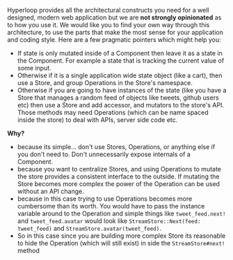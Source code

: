 Hyperloop provides all the architectural constructs you need for a well designed, modern web application but we are **not strongly opinionated** as to how you use it. We would like you to find your own way through this architecture, to use the parts that make the most sense for your application and coding style. Here are a few pragmatic pointers which might help you:  

+ If state is only mutated inside of a Component then leave it as a state in the Component. For example a state that is tracking the current value of some input.
+ Otherwise if it is a single application wide state object (like a cart), then use a Store, and group Operations in the Store's namespace.
+ Otherwise if you are going to have instances of the state (like you have a Store that manages a random feed of objects like tweets, github users etc) then use a Store and add accessor, and mutators to the store's API. Those methods may need Operations (which can be name spaced inside the store) to deal with APIs, server side code etc.

**Why?**

+ because its simple... don't use Stores, Operations, or anything else if you don't need to. Don't unnecessarily expose internals of a Component.
+ because you want to centralize Stores, and using Operations to mutate the store provides a consistent interface to the outside. If mutating the Store becomes more complex the power of the Operation can be used without an API change.
+ because in this case trying to use Operations becomes more cumbersome than its worth. You would have to pass the instance variable around to the Operation and simple things like `tweet_feed.next!` and `tweet_feed.avatar` would look like `StreamStore::Next(feed: tweet_feed)` and `StreamStore.avatar(tweet_feed)`.
+ So in this case since you are building more complex Store its reasonable to hide the Operation (which will still exist) in side the `StreamStore#next!` method
